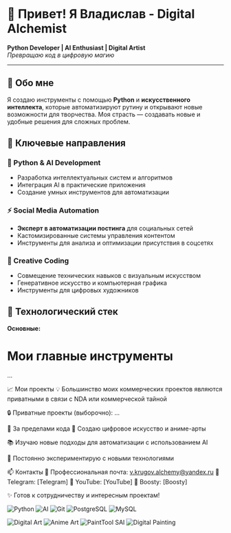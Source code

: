 # 👋 Привет! Я Владислав - Digital Alchemist

**Python Developer | AI Enthusiast | Digital Artist**  
*Превращаю код в цифровую магию*

---

## 🚀 Обо мне

Я создаю инструменты с помощью **Python** и **искусственного интеллекта**, которые автоматизируют рутину и открывают новые возможности для творчества. Моя страсть — создавать новые и удобные решения для сложных проблем.

## 💼 Ключевые направления

### 🤖 Python & AI Development
- Разработка интеллектуальных систем и алгоритмов
- Интеграция AI в практические приложения
- Создание умных инструментов для автоматизации

### ⚡ Social Media Automation
- **Эксперт в автоматизации постинга** для социальных сетей
- Кастомизированные системы управления контентом
- Инструменты для анализа и оптимизации присутствия в соцсетях

### 🎨 Creative Coding
- Совмещение технических навыков с визуальным искусством
- Генеративное искусство и компьютерная графика
- Инструменты для цифровых художников

## 🔧 Технологический стек

**Основные:**
# Мои главные инструменты
...

📈 Мои проекты
💡 Большинство моих коммерческих проектов являются приватными в связи с NDA или коммерческой тайной

🔒 Приватные проекты (выборочно):
...

🎨 За пределами кода
🎯 Создаю цифровое искусство и аниме-арты

📚 Изучаю новые подходы для автоматизации с использованием AI 

🌱 Постоянно экспериментирую с новыми технологиями

📫 Контакты
💼 Профессиональная почта: v.krugov.alchemy@yandex.ru
📱 Telegram: [Telegram]
🎨 YouTube: [YouTube]
💬 Boosty: [Boosty]

✨ Готов к сотрудничеству и интересным проектам!

![Python](https://img.shields.io/badge/Python-3776AB?style=for-the-badge&logo=python&logoColor=white)
![AI](https://img.shields.io/badge/Artificial_Intelligence-FF6B6B?style=for-the-badge&logo=ai&logoColor=white)
![Git](https://img.shields.io/badge/Git-F05032?style=for-the-badge&logo=git&logoColor=white)
![PostgreSQL](https://img.shields.io/badge/PostgreSQL-316192?style=for-the-badge&logo=postgresql&logoColor=white)
![MySQL](https://img.shields.io/badge/MySQL-4479A1?style=for-the-badge&logo=mysql&logoColor=white)

![Digital Art](https://img.shields.io/badge/Digital_Art-FF69B4?style=for-the-badge&logo=affinity&logoColor=white)
![Anime Art](https://img.shields.io/badge/Anime_Art-FF1493?style=for-the-badge&logo=line&logoColor=white)
![PaintTool SAI](https://img.shields.io/badge/PaintTool_SAI-8A2BE2?style=for-the-badge&logo=paintbrush&logoColor=white)
![Digital Painting](https://img.shields.io/badge/Digital_Painting-9370DB?style=for-the-badge&logo=colors&logoColor=white)

